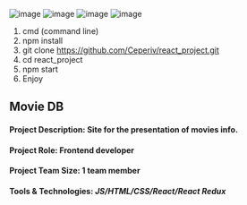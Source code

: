 
![image](https://user-images.githubusercontent.com/99511070/220112233-6c6881b1-f019-4c09-9950-03acfb787dbf.png)
![image](https://user-images.githubusercontent.com/99511070/220112530-e875f4d3-8053-4fef-87bb-f56991f5a6af.png)
![image](https://user-images.githubusercontent.com/99511070/220112690-dd313203-4b9d-4b85-bae8-a4a901a89bd4.png)
![image](https://user-images.githubusercontent.com/99511070/220113913-25337284-e601-4b56-8fd7-329242f7cc40.png)


1) cmd (command line)
2) npm install
3) git clone https://github.com/Ceperiv/react_project.git
4) cd react_project
5) npm start
6) Enjoy

<h2>	Movie DB </h2>
</hr>
<h4>Project Description: Site for the presentation of movies info.</h4> 
<h4>Project Role:	Frontend developer</h4>
<h4>Project Team Size: 1 team member</h4>
<h4>Tools & Technologies: <i>JS/HTML/CSS/React/React Redux</i></h4>

